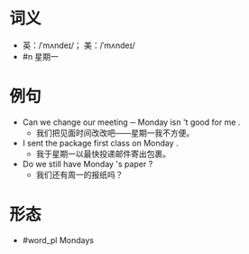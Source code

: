 # 词义
- 英：/ˈmʌndeɪ/； 美：/ˈmʌndeɪ/
- #n 星期一
# 例句
- Can we change our meeting ─ Monday isn 't good for me .
	- 我们把见面时间改改吧——星期一我不方便。
- I sent the package first class on Monday .
	- 我于星期一以最快投递邮件寄出包裹。
- Do we still have Monday 's paper ?
	- 我们还有周一的报纸吗？
# 形态
- #word_pl Mondays
